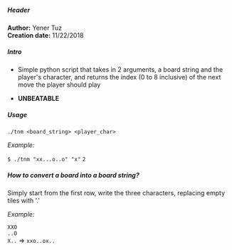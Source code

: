 ##### Header

**Author:** Yener Tuz  
**Creation date:** 11/22/2018  

##### Intro

* Simple python script that takes in 2 arguments, a board string and the player's character, and returns the index (0 to 8 inclusive) of the next move the player should play

* **UNBEATABLE**

##### Usage

`./tnm <board_string> <player_char>`

*Example:*

`$ ./tnm "xx...o..o" "x"`
`2`

##### How to convert a board into a board string?

Simply start from the first row, write the three characters, replacing empty tiles with '.' 

_Example:_

`XXO`  
`..O`  
`X..` => `xxo..ox..`
